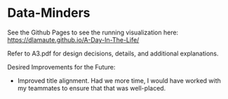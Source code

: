# Data-Minders

See the Github Pages to see the running visualization here: https://dlamaute.github.io/A-Day-In-The-Life/

Refer to A3.pdf for design decisions, details, and additional explanations.

Desired Improvements for the Future:
- Improved title alignment. Had we more time, I would have worked with my teammates to ensure that that was well-placed.
